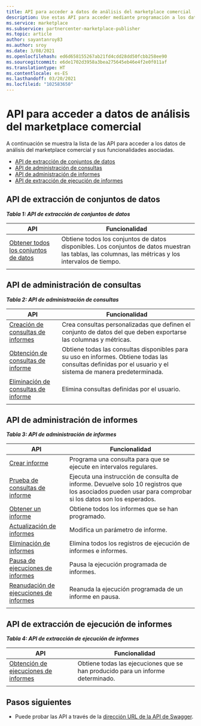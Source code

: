 ```yaml
---
title: API para acceder a datos de análisis del marketplace comercial
description: Use estas API para acceder mediante programación a los datos de análisis en el Centro de partners.
ms.service: marketplace
ms.subservice: partnercenter-marketplace-publisher
ms.topic: article
author: sayantanroy83
ms.author: sroy
ms.date: 3/08/2021
ms.openlocfilehash: ed6d658155267ab21fd4cdd28dd50fcbb258ee90
ms.sourcegitcommit: e6de1702d3958a3bea275645eb46e4f2e0f011af
ms.translationtype: HT
ms.contentlocale: es-ES
ms.lasthandoff: 03/20/2021
ms.locfileid: "102583650"
---
```

# <a name="apis-for-accessing-commercial-marketplace-analytics-data"></a>API para acceder a datos de análisis del marketplace comercial

A continuación se muestra la lista de las API para acceder a los datos de análisis del marketplace comercial y sus funcionalidades asociadas.

- [API de extracción de conjuntos de datos](#dataset-pull-apis)
- [API de administración de consultas](#query-management-apis)
- [API de administración de informes](#report-management-apis)
- [API de extracción de ejecución de informes](#report-execution-pull-apis)

## <a name="dataset-pull-apis"></a>API de extracción de conjuntos de datos

***Tabla 1: API de extracción de conjuntos de datos***

| **API** | **Funcionalidad** |
| --- | --- |
| [Obtener todos los conjuntos de datos](analytics-api-get-all-datasets.md) | Obtiene todos los conjuntos de datos disponibles. Los conjuntos de datos muestran las tablas, las columnas, las métricas y los intervalos de tiempo. |
|||

## <a name="query-management-apis"></a>API de administración de consultas

***Tabla 2: API de administración de consultas***

| **API** | **Funcionalidad** |
| --- | --- |
| [Creación de consultas de informes](analytics-programmatic-access.md#create-report-query-api) | Crea consultas personalizadas que definen el conjunto de datos del que deben exportarse las columnas y métricas. |
| [Obtención de consultas de informe](analytics-api-get-report-queries.md) | Obtiene todas las consultas disponibles para su uso en informes. Obtiene todas las consultas definidas por el usuario y el sistema de manera predeterminada. |
| [Eliminación de consultas de informe](analytics-api-delete-report-queries.md) | Elimina consultas definidas por el usuario. |
|||

## <a name="report-management-apis"></a>API de administración de informes

***Tabla 3: API de administración de informes***

| **API** | **Funcionalidad** |
| --- | --- |
| [Crear informe](analytics-programmatic-access.md#create-report-api) | Programa una consulta para que se ejecute en intervalos regulares. |
| [Prueba de consultas de informe](analytics-api-try-report-queries.md) | Ejecuta una instrucción de consulta de informe. Devuelve solo 10 registros que los asociados pueden usar para comprobar si los datos son los esperados. |
| [Obtener un informe](analytics-api-get-report.md) | Obtiene todos los informes que se han programado. |
| [Actualización de informes](analytics-api-update-report.md) | Modifica un parámetro de informe. |
| [Eliminación de informes](analytics-api-delete-report.md) | Elimina todos los registros de ejecución de informes e informes. |
| [Pausa de ejecuciones de informes](analytics-api-pause-report-executions.md) | Pausa la ejecución programada de informes. |
| [Reanudación de ejecuciones de informes](analytics-api-resume-report-executions.md) | Reanuda la ejecución programada de un informe en pausa. |
|||

## <a name="report-execution-pull-apis"></a>API de extracción de ejecución de informes

***Tabla 4: API de extracción de ejecución de informes***

| **API** | **Funcionalidad** |
| --- | --- |
| [Obtención de ejecuciones de informes](analytics-programmatic-access.md#get-report-executions-api) | Obtiene todas las ejecuciones que se han producido para un informe determinado. |
|||

## <a name="next-steps"></a>Pasos siguientes

- Puede probar las API a través de la [dirección URL de la API de Swagger](https://api.partnercenter.microsoft.com/insights/v1/cmp/swagger/index.html).
